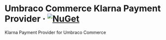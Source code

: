 # Umbraco Commerce Klarna Payment Provider &middot; [![NuGet](https://img.shields.io/nuget/v/Umbraco.Commerce.PaymentProviders.Klarna.svg?style=modern&label=nuget)](https://www.nuget.org/packages/Umbraco.Commerce.PaymentProviders.Klarna/) 

Klarna Payment Provider for Umbraco Commerce
